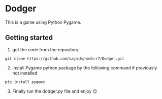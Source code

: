 # Dodger
This is a game using Python Pygame.

## Getting started

1. get the code from the repository
```
git clone https://github.com/sagnikghoshcr7/Dodger.git
```

2. install Pygame python package by the following command if previously not installed
```
pip install pygame
```

3. Finally run the dodger.py file and enjoy 😉

<!--
![](https://github.com/sagnikghoshcr7/images/blob/master/Face%20Recognition.gif)
-->
